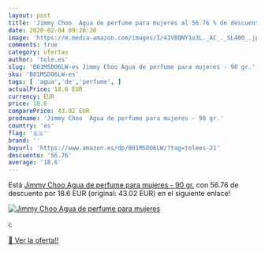 ```yaml
---
layout: post
title: 'Jimmy Choo  Agua de perfume para mujeres al 56.76 % de descuento'
date: 2020-02-04 09:28:20
image: 'https://m.media-amazon.com/images/I/41VBQNY1o3L._AC_._SL400_.jpg'
comments: true
category: ofertas
author: 'tole.es'
slug: 'B01MSDO6LW-es Jimmy Choo Agua de perfume para mujeres - 90 gr.'
sku: 'B01MSDO6LW-es'
tags: [ 'agua','de','perfume', ]
actualPrice: 18.6 EUR
currency: EUR
price: 18.6
comparePrice: 43.02 EUR
prodname: 'Jimmy Choo  Agua de perfume para mujeres - 90 gr.'
country: 'es'
flag: '🇪🇸'
brand: ''
buyurl: 'https://www.amazon.es/dp/B01MSDO6LW/?tag=tolees-21'
descuento: '56.76'
average: '18.6'
---
```


Está [Jimmy Choo  Agua de perfume para mujeres - 90 gr.](https://www.amazon.es/dp/B01MSDO6LW/?tag=tolees-21) con 56.76 de descuento por 18.6 EUR (original: 43.02 EUR) en el siguiente enlace!

[![Jimmy Choo  Agua de perfume para mujeres](https://m.media-amazon.com/images/I/41VBQNY1o3L._AC_._SL400_.jpg)](https://www.amazon.es/dp/B01MSDO6LW/?tag=tolees-21)

ℹ️:


[🛒 Ver la oferta!!](https://www.amazon.es/dp/B01MSDO6LW/?tag=tolees-21)
